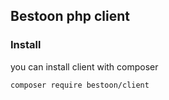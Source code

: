 ## Bestoon php client

### Install

you can install client with composer
```
composer require bestoon/client
```